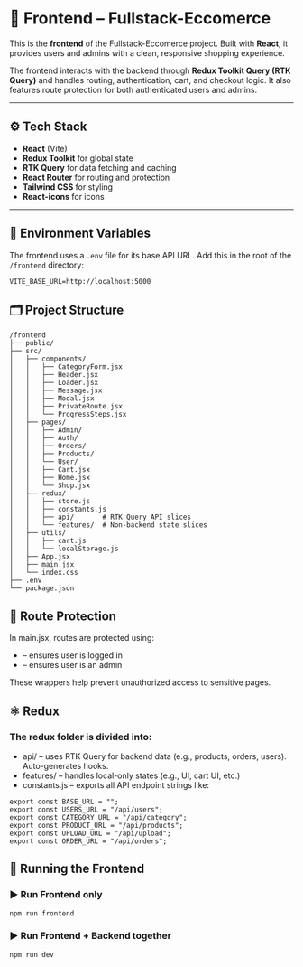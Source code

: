 # 🎨 Frontend – Fullstack-Eccomerce

This is the **frontend** of the Fullstack-Eccomerce project. Built with **React**, it provides users and admins with a clean, responsive shopping experience.

The frontend interacts with the backend through **Redux Toolkit Query (RTK Query)** and handles routing, authentication, cart, and checkout logic. It also features route protection for both authenticated users and admins.

---

## ⚙️ Tech Stack

- **React** (Vite)
- **Redux Toolkit** for global state
- **RTK Query** for data fetching and caching
- **React Router** for routing and protection
- **Tailwind CSS** for styling
- **React-icons** for icons

---

## 🔐 Environment Variables

The frontend uses a `.env` file for its base API URL. Add this in the root of the `/frontend` directory:

```env
VITE_BASE_URL=http://localhost:5000
```

## 🗂️ Project Structure

```
/frontend
├── public/
├── src/
│   ├── components/
│   │   ├── CategoryForm.jsx
│   │   ├── Header.jsx
│   │   ├── Loader.jsx
│   │   ├── Message.jsx
│   │   ├── Modal.jsx
│   │   ├── PrivateRoute.jsx
│   │   └── ProgressSteps.jsx
│   ├── pages/
│   │   ├── Admin/
│   │   ├── Auth/
│   │   ├── Orders/
│   │   ├── Products/
│   │   └── User/
│   │   ├── Cart.jsx
│   │   ├── Home.jsx
│   │   └── Shop.jsx
│   ├── redux/
│   │   ├── store.js
│   │   ├── constants.js
│   │   ├── api/       # RTK Query API slices
│   │   └── features/  # Non-backend state slices
│   ├── utils/
│   │   ├── cart.js
│   │   └── localStorage.js
│   ├── App.jsx
│   ├── main.jsx      
│   └── index.css      
├── .env
└── package.json
```

## 🔐 Route Protection

In main.jsx, routes are protected using:

- <PrivateRoute /> – ensures user is logged in
- <AdminRoute /> – ensures user is an admin

These wrappers help prevent unauthorized access to sensitive pages.

## ⚛️ Redux

### The redux folder is divided into:

- api/ – uses RTK Query for backend data (e.g., products, orders, users). Auto-generates hooks.
- features/ – handles local-only states (e.g., UI, cart UI, etc.)
- constants.js – exports all API endpoint strings like:

```
export const BASE_URL = "";
export const USERS_URL = "/api/users";
export const CATEGORY_URL = "/api/category";
export const PRODUCT_URL = "/api/products";
export const UPLOAD_URL = "/api/upload";
export const ORDER_URL = "/api/orders";
```

## 🚀 Running the Frontend

### ▶️ Run Frontend only

```
npm run frontend
```

### ▶️ Run Frontend + Backend together

```
npm run dev
```
